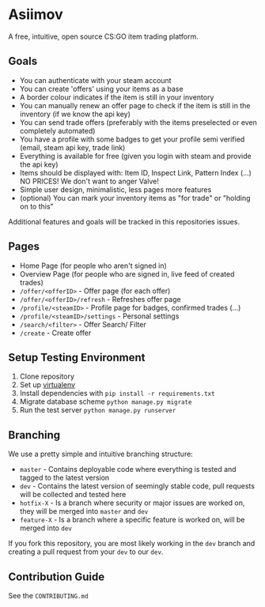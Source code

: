 # Asiimov

A free, intuitive, open source CS:GO item trading platform.

## Goals

- You can authenticate with your steam account
- You can create 'offers' using your items as a base
- A border colour indicates if the item is still in your inventory
- You can manually renew an offer page to check if the item is still in the inventory (if we know the api key)
- You can send trade offers (preferably with the items preselected or even completely automated)
- You have a profile with some badges to get your profile semi verified (email, steam api key, trade link)
- Everything is available for free (given you login with steam and provide the api key)
- Items should be displayed with: Item ID, Inspect Link, Pattern Index (...) NO PRICES! We don't want to anger Valve!
- Simple user design, minimalistic, less pages more features
- (optional) You can mark your inventory items as "for trade" or "holding on to this"

Additional features and goals will be tracked in this repositories issues.

## Pages

- Home Page (for people who aren't signed in)
- Overview Page (for people who are signed in, live feed of created trades)
- `/offer/<offerID>` - Offer page (for each offer)
- `/offer/<offerID>/refresh` - Refreshes offer page
- `/profile/<steamID>` - Profile page for badges, confirmed trades (...)
- `/profile/<steamID>/settings` - Personal settings
- `/search/<filter>` - Offer Search/ Filter
- `/create` - Create offer

## Setup Testing Environment

1. Clone repository
2. Set up [virtualenv](https://virtualenv.pypa.io/en/latest/)
3. Install dependencies with `pip install -r requirements.txt`
4. Migrate database scheme `python manage.py migrate`
5. Run the test server `python manage.py runserver`

## Branching

We use a pretty simple and intuitive branching structure:

- `master` - Contains deployable code where everything is tested and tagged to the latest version
- `dev` - Contains the latest version of seemingly stable code, pull requests will be collected and tested here
- `hotfix-X` - Is a branch where security or major issues are worked on, they will be merged into `master` and `dev`
- `feature-X` - Is a branch where a specific feature is worked on, will be merged into `dev`

If you fork this repository, you are most likely working in the `dev` branch and creating a pull request from your `dev` to our `dev`.

## Contribution Guide

See the `CONTRIBUTING.md`
